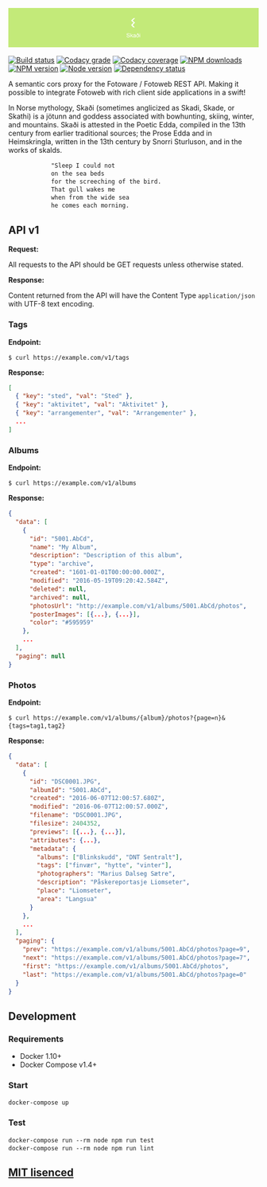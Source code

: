 ![Skaði](https://raw.githubusercontent.com/Turistforeningen/Skadi/master/assets/skadi.png "Skaði")

[![Build status](https://app.wercker.com/status/a5d7cda25ff98ed51b343e44fc430a2e/s "wercker status")](https://app.wercker.com/project/bykey/a5d7cda25ff98ed51b343e44fc430a2e)
[![Codacy grade](https://img.shields.io/codacy/grade/71b0ef25650b404894e489ad164ad0ef.svg "Codacy grade")](https://www.codacy.com/app/starefossen/Skadi)
[![Codacy coverage](https://img.shields.io/codacy/coverage/71b0ef25650b404894e489ad164ad0ef.svg "Codacy coverage")](https://www.codacy.com/app/starefossen/Skadi)
[![NPM downloads](https://img.shields.io/npm/dm/Skadi.svg "NPM downloads")](https://www.npmjs.com/package/Skadi)
[![NPM version](https://img.shields.io/npm/v/Skadi.svg "NPM version")](https://www.npmjs.com/package/Skadi)
[![Node version](https://img.shields.io/node/v/Skadi.svg "Node version")](https://www.npmjs.com/package/Skadi)
[![Dependency status](https://img.shields.io/david/Turistforeningen/Skadi.svg "Dependency status")](https://david-dm.org/Turistforeningen/Skadi)

A semantic cors proxy for the Fotoware / Fotoweb REST API. Making it possible to
integrate Fotoweb with rich client side applications in a swift!

In Norse mythology, Skaði (sometimes anglicized as Skadi, Skade, or Skathi) is a
jötunn and goddess associated with bowhunting, skiing, winter, and mountains.
Skaði is attested in the Poetic Edda, compiled in the 13th century from earlier
traditional sources; the Prose Edda and in Heimskringla, written in the 13th
century by Snorri Sturluson, and in the works of skalds.

```
            "Sleep I could not
            on the sea beds
            for the screeching of the bird.
            That gull wakes me
            when from the wide sea
            he comes each morning.
```

## API v1

**Request:**

All requests to the API should be GET requests unless otherwise stated.

**Response:**

Content returned from the API will have the Content Type `application/json` with
UTF-8 text encoding.

### Tags

**Endpoint:**

```
$ curl https://example.com/v1/tags
```

**Response:**

```json
[
  { "key": "sted", "val": "Sted" },
  { "key": "aktivitet", "val": "Aktivitet" },
  { "key": "arrangementer", "val": "Arrangementer" },
  ...
]
```

### Albums

**Endpoint:**

```
$ curl https://example.com/v1/albums
```

**Response:**

```json
{
  "data": [
    {
      "id": "5001.AbCd",
      "name": "My Album",
      "description": "Description of this album",
      "type": "archive",
      "created": "1601-01-01T00:00:00.000Z",
      "modified": "2016-05-19T09:20:42.584Z",
      "deleted": null,
      "archived": null,
      "photosUrl": "http://example.com/v1/albums/5001.AbCd/photos",
      "posterImages": [{...}, {...}],
      "color": "#595959"
    },
    ...
  ],
  "paging": null
}
```

### Photos

**Endpoint:**

```
$ curl https://example.com/v1/albums/{album}/photos?{page=n}&{tags=tag1,tag2}
```

**Response:**

```json
{
  "data": [
    {
      "id": "DSC0001.JPG",
      "albumId": "5001.AbCd",
      "created": "2016-06-07T12:00:57.680Z",
      "modified": "2016-06-07T12:00:57.000Z",
      "filename": "DSC0001.JPG",
      "filesize": 2404352,
      "previews": [{...}, {...}],
      "attributes": {...},
      "metadata": {
        "albums": ["Blinkskudd", "DNT Sentralt"],
        "tags": ["finvær", "hytte", "vinter"],
        "photographers": "Marius Dalseg Sætre",
        "description": "Påskereportasje Liomseter",
        "place": "Liomseter",
        "area": "Langsua"
      }
    },
    ...
  ],
  "paging": {
    "prev": "https://example.com/v1/albums/5001.AbCd/photos?page=9",
    "next": "https://example.com/v1/albums/5001.AbCd/photos?page=7",
    "first": "https://example.com/v1/albums/5001.AbCd/photos",
    "last": "https://example.com/v1/albums/5001.AbCd/photos?page=0"
  }
}
```

## Development

### Requirements

* Docker 1.10+
* Docker Compose v1.4+

### Start

```
docker-compose up
```

### Test

```
docker-compose run --rm node npm run test
docker-compose run --rm node npm run lint
```

## [MIT lisenced](https://github.com/Turistforeningen/Skadi/blob/master/LICENSE)
